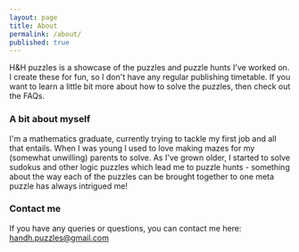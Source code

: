 ```yaml
---
layout: page
title: About
permalink: /about/
published: true
---
```

H&H puzzles is a showcase of the puzzles and puzzle hunts I've worked on. I create these for fun, so I don't have any regular publishing timetable. If you want to learn a little bit more about how to solve the puzzles, then check out the FAQs. 

### A bit about myself

I'm a mathematics graduate, currently trying to tackle my first job and all that entails. When I was young I used to love making mazes for my (somewhat unwilling) parents to solve. As I've grown older, I started to solve sudokus and other logic puzzles which lead me to puzzle hunts - something about the way each of the puzzles can be brought together to one meta puzzle has always intrigued me! 

### Contact me

If you have any queries or questions, you can contact me here: 
[handh.puzzles@gmail.com](mailto:handh.puzzles@gmail.com)
